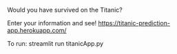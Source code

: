 Would you have survived on the Titanic?

Enter your information and see! https://titanic-prediction-app.herokuapp.com/

To run:
    streamlit run titanicApp.py
